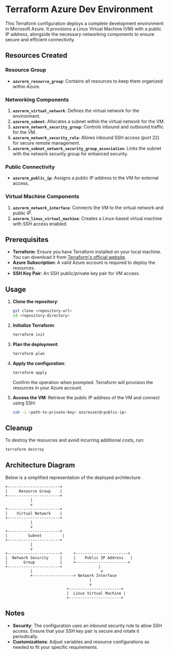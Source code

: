 # Terraform Azure Dev Environment

This Terraform configuration deploys a complete development environment in Microsoft Azure. It provisions a Linux Virtual Machine (VM) with a public IP address, alongside the necessary networking components to ensure secure and efficient connectivity.

## Resources Created

### Resource Group
- **`azurerm_resource_group`**: Contains all resources to keep them organized within Azure.

### Networking Components
1. **`azurerm_virtual_network`**: Defines the virtual network for the environment.
2. **`azurerm_subnet`**: Allocates a subnet within the virtual network for the VM.
3. **`azurerm_network_security_group`**: Controls inbound and outbound traffic for the VM.
4. **`azurerm_network_security_rule`**: Allows inbound SSH access (port 22) for secure remote management.
5. **`azurerm_subnet_network_security_group_association`**: Links the subnet with the network security group for enhanced security.

### Public Connectivity
- **`azurerm_public_ip`**: Assigns a public IP address to the VM for external access.

### Virtual Machine Components
1. **`azurerm_network_interface`**: Connects the VM to the virtual network and public IP.
2. **`azurerm_linux_virtual_machine`**: Creates a Linux-based virtual machine with SSH access enabled.

## Prerequisites

- **Terraform**: Ensure you have Terraform installed on your local machine. You can download it from [Terraform's official website](https://www.terraform.io/downloads).
- **Azure Subscription**: A valid Azure account is required to deploy the resources.
- **SSH Key Pair**: An SSH public/private key pair for VM access.

## Usage

1. **Clone the repository**:
   ```bash
   git clone <repository-url>
   cd <repository-directory>
   ```

2. **Initialize Terraform**:
   ```bash
   terraform init
   ```

3. **Plan the deployment**:
   ```bash
   terraform plan
   ```

4. **Apply the configuration**:
   ```bash
   terraform apply
   ```

   Confirm the operation when prompted. Terraform will provision the resources in your Azure account.

5. **Access the VM**:
   Retrieve the public IP address of the VM and connect using SSH:
   ```bash
   ssh -i <path-to-private-key> azureuser@<public-ip>
   ```

## Cleanup

To destroy the resources and avoid incurring additional costs, run:
```bash
terraform destroy
```

## Architecture Diagram

Below is a simplified representation of the deployed architecture:

```
+-----------------------+
|     Resource Group    |
+-----------------------+
           |
           v
+-----------------------+
|    Virtual Network    |
+-----------------------+
           |
           v
+-----------------------+
|         Subnet         |
+-----------------------+
           |
           v
+-----------------------+     +-----------------------+
|  Network Security     |     |    Public IP Address   |
|       Group           |     +-----------------------+
+-----------------------+                |
           |                              v
           +------------------> Network Interface
                                     |
                                     v
                           +-----------------------+
                           |  Linux Virtual Machine |
                           +-----------------------+
```

## Notes

- **Security**: The configuration uses an inbound security rule to allow SSH access. Ensure that your SSH key pair is secure and rotate it periodically.
- **Customizations**: Adjust variables and resource configurations as needed to fit your specific requirements.
